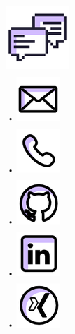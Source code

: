 <img class="head" src="/assets/contact.png">

- <a href="mailto:tm@inox.io"><img class="contact" src="/assets/email.png" title="mail: tm@inox.io"></a>
- <a href="tel:+49-163-1632509"><img class="contact" src="/assets/phone.png" title="phone: +49-163-1632509"></a>

- <a href="https://github.com/alphaone"><img class="contact" src="/assets/github.png" title="GitHub Profile"></a>
- <a href="https://www.linkedin.com/in/torstenmangner"><img class="contact" src="/assets/linkedin.png" title="LinkedIn Profile"></a>
- <a href="https://www.xing.com/profile/Torsten_Mangner"><img class="contact" src="/assets/xing.png" title="Xing Profile"></a>
